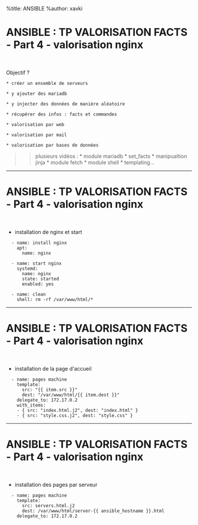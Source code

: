%title: ANSIBLE
%author: xavki


# ANSIBLE : TP VALORISATION FACTS - Part 4 - valorisation nginx

<br>

Objectif ?

	* créer un ensemble de serveurs

	* y ajouter des mariadb

	* y injecter des données de manière aléatoire

	* récupérer des infos : facts et commandes

	* valorisation par web

	* valorisation par mail

	* valorisation par bases de données


>> plusieurs vidéos :
		* module mariadb
		* set_facts
		* manipualtion jinja
		* module fetch
		* module shell
		* templating...

----------------------------------------------------------------------------

# ANSIBLE : TP VALORISATION FACTS - Part 4 - valorisation nginx


<br>

* installation de nginx et start

```
  - name: install nginx
    apt:
      name: nginx

  - name: start nginx
    systemd:
      name: nginx
      state: started
      enabled: yes

  - name: clean
    shell: rm -rf /var/www/html/*
```

----------------------------------------------------------------------------

# ANSIBLE : TP VALORISATION FACTS - Part 4 - valorisation nginx

<br>

* installation de la page d'accueil

```
  - name: pages machine
    template:
      src: "{{ item.src }}"
      dest: "/var/www/html/{{ item.dest }}"
    delegate_to: 172.17.0.2
    with_items:
    - { src: "index.html.j2", dest: "index.html" }
    - { src: "style.css.j2", dest: "style.css" }
```

----------------------------------------------------------------------------

# ANSIBLE : TP VALORISATION FACTS - Part 4 - valorisation nginx

<br>

* installation des pages par serveur

```
  - name: pages machine
    template:
      src: servers.html.j2
      dest: /var/www/html/server-{{ ansible_hostname }}.html
    delegate_to: 172.17.0.2
```


